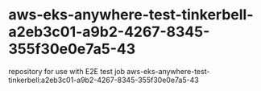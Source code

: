 # aws-eks-anywhere-test-tinkerbell-a2eb3c01-a9b2-4267-8345-355f30e0e7a5-43
repository for use with E2E test job aws-eks-anywhere-test-tinkerbell:a2eb3c01-a9b2-4267-8345-355f30e0e7a5-43
